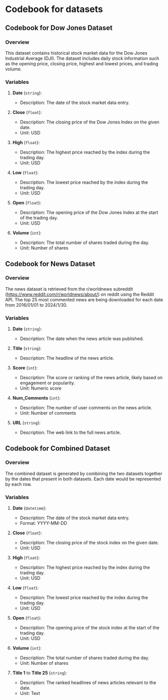 # Codebook for datasets

## Codebook for Dow Jones Dataset

### Overview
This dataset contains historical stock market data for the Dow Jones Industrial Average (DJI). The dataset includes daily stock information such as the opening price, closing price, highest and lowest prices, and trading volume.

### Variables

1. **Date** (`string`):  
   - Description: The date of the stock market data entry.  

2. **Close** (`float`):  
   - Description: The closing price of the Dow Jones Index on the given date.  
   - Unit: USD  

3. **High** (`float`):  
   - Description: The highest price reached by the index during the trading day.  
   - Unit: USD  

4. **Low** (`float`):  
   - Description: The lowest price reached by the index during the trading day.  
   - Unit: USD  

5. **Open** (`float`):  
   - Description: The opening price of the Dow Jones Index at the start of the trading day.  
   - Unit: USD  

6. **Volume** (`int`):  
   - Description: The total number of shares traded during the day.  
   - Unit: Number of shares  

## Codebook for News Dataset

### Overview
The news dataset is retrieved from the r/worldnews subreddit (https://www.reddit.com/r/worldnews/about/) on reddit using the Reddit API. The top 25 most commented news are being downloaded for each date from 2016/01/01 to 2024/1/30.

### Variables

1. **Date** (`string`):  
   - Description: The date when the news article was published.  

2. **Title** (`string`):  
   - Description: The headline of the news article.  

3. **Score** (`int`):  
   - Description: The score or ranking of the news article, likely based on engagement or popularity.  
   - Unit: Numeric score  

4. **Num_Comments** (`int`):  
   - Description: The number of user comments on the news article.  
   - Unit: Number of comments  

5. **URL** (`string`):  
   - Description: The web link to the full news article.  


## Codebook for Combined Dataset

### Overview

The combined dataset is generated by combining the two datasets together by the dates that present in both datasets. Each
date would be represented by each row.

### Variables

1. **Date** (`datetime`):  
   - Description: The date of the stock market data entry.  
   - Format: YYYY-MM-DD  

2. **Close** (`float`):  
   - Description: The closing price of the stock index on the given date.  
   - Unit: USD  

3. **High** (`float`):  
   - Description: The highest price reached by the index during the trading day.  
   - Unit: USD  

4. **Low** (`float`):  
   - Description: The lowest price reached by the index during the trading day.  
   - Unit: USD  

5. **Open** (`float`):  
   - Description: The opening price of the stock index at the start of the trading day.  
   - Unit: USD  

6. **Volume** (`int`):  
   - Description: The total number of shares traded during the day.  
   - Unit: Number of shares  

7. **Title 1** to **Title 25** (`string`):  
   - Description: The ranked headlines of news articles relevant to the date.  
   - Unit: Text  

